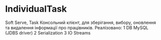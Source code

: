 # IndividualTask
Soft Serve, Task
Консольний клієнт, для зберігання, вибору, оновлення та видалення інформації про працівників.
Реалізованo:
1 DB MySQL (JDBS driver)
2 Serialization
3 IO Streams
